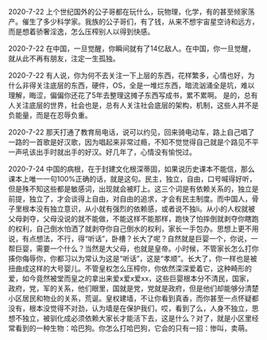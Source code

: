   
2020-7-22   上个世纪国外的公子哥都在玩什么，玩物理，化学，有的甚至倾家荡产。催生了多少科学家。我族的公子哥们，有了钱，从来不想宇宙星空诗和远方，而是想着骄奢淫逸，怎么压榨别人以得到快感。

2020-7-22    在中国，一旦觉醒，你瞬间就有了14亿敌人。在中国，你一旦觉醒，就从此不再有朋友，注定一生孤独。

2020-7-22    有人说，你为何不去关注一下上层的东西，花样繁多，心情也好，为什么非得关注底层的东西，硬件，OS，全是一堆烂东西，暗流汹涌全是坑，难以理解，晦涩，偏偏你还花了5年去整理这摊子东西写成书，累不累啊。 是的，总有人关注底层的世界，社会也是，总有人关注社会底层的架构，机制，这些人并不是负能量，而是在忍辱负重。

2020-7-22    那天打通了教育局电话，说可以约见，回来骑电动车，路上自己唱了一路的一首歌是好汉歌，因为唱起来非常过瘾，不知不觉觉得自己就是个路见不平一声吼该出手时就出手的好汉。好几年了，心情没有愉悦过。

2020-7-24   中国的病根，在于封建文化根深蒂固，如果说历史课本不能信，那么课本上唯一一句100%正确的话，就是这句。民主，独立，自由，口号喊得好听，但是殊不知这些都是敏感词，出现就会被盯上。这三个词是有依赖关系的，独立是前提，独立了，才会谈得上自由，对自由的追求，才会有民主制度。而中国人，骨子里根本没有独立意识，从小就有强烈的依赖感，或者说不独li。从小的人权就被父母剥夺，父母没说的就不能做，不能这样不能那样，跑快了怕摔倒就剥夺你瞎跑的权利，自己倒水怕洒了就剥夺你自己倒水的权利，家长一手包办。思想上更不用说，有点想法，不行，得“听话”，卧槽？长大了呢？自然就是巨婴一个，你说，一帮巨婴，需要一个什么？当然是大父母，也就是皇帝。小时候，不管家长怎么打你揍你侮辱你，你都习以为常认为这是“听话”，这是“孝顺”。长大了，你一样也是被扭曲成这样的大号婴儿。不管皇权怎么压榨你，你依然深深爱着它，这种畸形的爱，如今竟然被堂而皇之的拿出来爱x爱x爱xx，这些巨婴根本分不清民，国家，政府，党，军的关系，他们眼里，国就是党，党就是政府，但是他们却能够分清楚小区居民和物业的关系，荒诞。皇权建墙，不让你看到真香，而你甚至一点怀疑都没有，根本没觉得不对劲，认为墙是在保护我们，哎，看到了么，人身不独立，思想不独立，被驯化成必须依赖大家长才能活下去，这是什么？对了，就是小区里经常看到的一种生物：哈巴狗。你怎么打哈巴狗，它会的只有一招：惨叫，卖萌。

